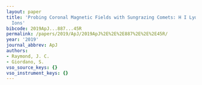 ```yaml
---
layout: paper
title: 'Probing Coronal Magnetic Fields with Sungrazing Comets: H I Lyα from Pickup
  Ions'
bibcode: 2019ApJ...887...45R
permalink: /papers/2019/ApJ/2019ApJ%2E%2E%2E887%2E%2E%2E45R/
year: '2019'
journal_abbrev: ApJ
authors:
- Raymond, J. C.
- Giordano, S.
vso_source_keys: {}
vso_instrument_keys: {}
---
```

